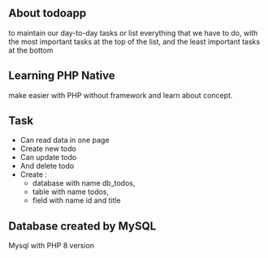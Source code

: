 ## About todoapp

to maintain our day-to-day tasks or list everything that we have to do, with the most important tasks at the top of the list, and the least important tasks at the bottom

## Learning PHP Native
make easier with PHP without framework and learn about concept.

## Task
- Can read data in one page
- Create new todo
- Can update todo
- And delete todo
- Create :
  - database with name db_todos,
  - table with name todos,
  - field with name id and title
 
## Database created by MySQL
Mysql with PHP 8 version


